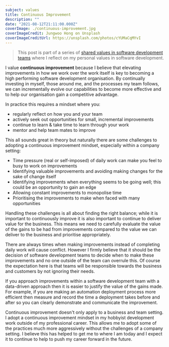 ```yaml
---
subject: values
title: Continuous Improvement
description: ""
date: "2021-08-12T21:11:00.000Z"
coverImage: ./continuous-improvement.jpg
coverImageCredit: Jungwoo Hong on Unsplash
coverImageCreditUrl: https://unsplash.com/photos/cYUMaCqMYvI
---
```


> This post is part of a series of [shared values in software development teams](.) where I reflect on my
> personal values in software development.

I value **continuous improvement** because I believe that elevating improvements in how we work over
the work itself is key to becoming a high performing software development organisation. By continually
investing in myself, those around me, and the processes my team follows, we can incrementally evolve
our capabilities to become more effective and to help our organisation gain a competitive advantage.

In practice this requires a mindset where you:
* regularly reflect on how you and your team
* actively seek out opportunities for small, incremental improvements
* continue to learn & take time to learn through your work
* mentor and help team mates to improve

This all sounds great in theory but naturally there are some challenges to adopting a continuous
improvement mindset, especially within a company setting:
* Time pressure (real or self-imposed) of daily work can make you feel to busy to work on improvements
* Identifying valuable improvements and avoiding making changes for the sake of change itself
* Identifying improvements when everything seems to be going well; this could be an opportunity to gain an edge
* Allowing constant improvements to monopolise time
* Prioritising the improvements to make when faced with many opportunities

Handling these challenges is all about finding the right balance; while it is important to continuously
improve it is also important to continue to deliver value for the business. This means we need to carefully
evaluate the value of the gains to be had from improvements compared to the value we can deliver to the business
and prioritise appropriately.

There are always times when making improvements instead of completing daily work will cause conflict. However I
firmly believe that it should be the decision of software development teams to decide when to make these
improvements and no one outside of the team can overrule this. Of course the expectation here is that teams will
be responsible towards the business and customers by not ignoring their needs.

If you approach improvements within a software development team with a data-driven approach then it is easier to
justify the value of the gains made. For example, if you are making an automation deployment process more efficient
then measure and record the time a deployment takes before and after so you can clearly demonstrate and communicate
the improvement.

Continuous improvement doesn't only apply to a business and team setting. I adopt a continuous improvement
mindset in my hobbyist development work outside of my professional career. This allows me to adopt some of
the practices much more aggressively without the challenges of a company setting. I believe this has helped to
get me to where I am today and I expect it to continue to help to push my career forward in the future.